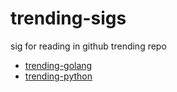 # trending-sigs
sig for reading in github trending repo
- [trending-golang](https://github.com/trending/go?since=daily)
- [trending-python](https://github.com/trending/python?since=daily)
